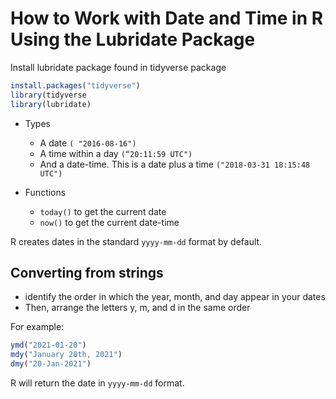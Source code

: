 # How to Work with Date and Time in R Using the Lubridate Package
Install lubridate package found in tidyverse package
```R
install.packages("tidyverse")
library(tidyverse
library(lubridate)
```
* Types

  * A date `( "2016-08-16")`
  * A time within a day `(“20:11:59 UTC")`
  * And a date-time. This is a date plus a time `("2018-03-31 18:15:48 UTC")`
    
 * Functions
   * `today()`  to get the current date
   * `now()` to get the current date-time

R creates dates in the standard `yyyy-mm-dd` format by default.
## Converting from strings
* identify the order in which the year, month, and day appear in your dates
* Then, arrange the letters y, m, and d in the same order

For example: 
```R
ymd("2021-01-20")
mdy("January 20th, 2021")
dmy("20-Jan-2021")
```
R will return the date in `yyyy-mm-dd` format. 
